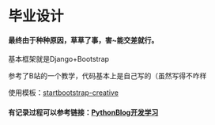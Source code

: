 # 毕业设计

#### 最终由于种种原因，草草了事，害~能交差就行。

基本框架就是Django+Bootstrap

参考了B站的一个教学，代码基本上是自己写的（虽然写得不咋样

使用模板：[startbootstrap-creative](https://github.com/StartBootstrap/startbootstrap-creative)

#### 有记录过程可以参考链接：[PythonBlog开发学习](https://yui73.github.io/2022/05/19/PythonBlog/)

